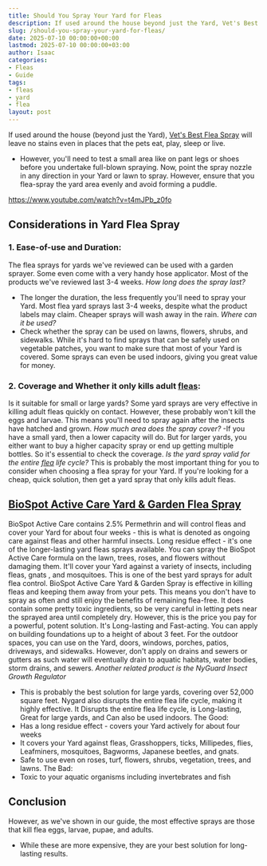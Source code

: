 ```yaml
---
title: Should You Spray Your Yard for Fleas
description: If used around the house beyond just the Yard, Vet's Best Flea Spray will leave no stains even in places that the pets eat, play, sleep or live. - However,...
slug: /should-you-spray-your-yard-for-fleas/
date: 2025-07-10 00:00:00+00:00
lastmod: 2025-07-10 00:00:00+03:00
author: Isaac
categories:
- Fleas
- Guide
tags:
- fleas
- yard
- flea
layout: post
---
```

If used around the house (beyond just the Yard),
[Vet's Best Flea Spray](https://pestpolicy.com/best-flea-spray-for-yard/)
will leave no stains even in places that the pets eat, play, sleep or live.
- However, you'll need to test a small area like on pant legs or shoes before you undertake full-blown spraying.
Now, point the spray nozzle in any direction in your Yard or lawn to spray. However, ensure that you flea-spray the yard area evenly and avoid forming a puddle.

https://www.youtube.com/watch?v=t4mJPb_z0fo
## Considerations in Yard Flea Spray
### 1. Ease-of-use and Duration:
The flea sprays for yards we've reviewed can be used with a garden sprayer. Some even come with a very handy hose applicator. Most of the products we've reviewed last 3-4 weeks.
*How long does the spray last?*
- The longer the duration, the less frequently you'll need to spray your Yard. Most flea yard sprays last 3-4 weeks, despite what the product labels may claim. Cheaper sprays will wash away in the rain.
*Where can it be used?*
- Check whether the spray can be used on lawns, flowers, shrubs, and sidewalks. While it's hard to find sprays that can be safely used on vegetable patches, you want to make sure that most of your Yard is covered. Some sprays can even be used indoors, giving you great value for money.
### 2. Coverage and Whether it only kills adult [fleas](https://pestpolicy.com/how-to-treat-fleas-in-the-yard/):
Is it suitable for small or large yards? Some yard sprays are very effective in killing adult fleas quickly on contact. However, these probably won't kill the eggs and larvae. This means you'll need to spray again after the insects have hatched and grown.
*How much area does the spray cover?*
-If you have a small yard, then a lower capacity will do. But for larger yards, you either want to buy a higher capacity spray or end up getting multiple bottles. So it's essential to check the coverage.
*Is the yard spray valid for the entire [flea](https://pestpolicy.com/at-what-temperature-do-fleas-die/) life cycle?*
This is probably the most important thing for you to consider when choosing a flea spray for your Yard. If you're looking for a cheap, quick solution, then get a yard spray that only kills adult fleas.
## [BioSpot Active Care Yard & Garden Flea Spray](https://www.amazon.com/dp/B001R9F4KO/?tag=p-policy-20)

BioSpot Active Care contains 2.5% Permethrin and will control fleas and cover your Yard for about four weeks - this is what is denoted as ongoing care against fleas and other harmful insects.
Long residue effect - it's one of the longer-lasting yard fleas sprays available.
You can spray the BioSpot Active Care formula on the lawn, trees, roses, and flowers without damaging them. It'll cover your Yard against a variety of insects, including fleas,
gnats
, and mosquitoes.
This is one of the best yard sprays for adult flea control. BioSpot Active Care Yard & Garden Spray is effective in killing fleas and keeping them away from your pets.
This means you don't have to spray as often and still enjoy the benefits of remaining flea-free.
It does contain some pretty toxic ingredients, so be very careful in letting pets near the sprayed area until completely dry. However, this is the price you pay for a powerful, potent solution. It's Long-lasting and Fast-acting.
You can apply on building foundations up to a height of about 3 feet. For the outdoor spaces, you can use on the Yard, doors, windows, porches, patios, driveways, and sidewalks.
However, don't apply on drains and sewers or gutters as such water will eventually drain to aquatic habitats, water bodies, storm drains, and sewers.
*Another related product is the NyGuard Insect Growth Regulator*
- This is probably the best solution for large yards, covering over 52,000 square feet.
Nygard also disrupts the entire flea life cycle, making it highly effective. It Disrupts the entire flea life cycle, is Long-lasting, Great for large yards, and Can also be used indoors.
The Good:
- Has a long residue effect - covers your Yard actively for about four weeks
- It covers your Yard against fleas, Grasshoppers, ticks, Millipedes, flies, Leafminers, mosquitoes, Bagworms, Japanese beetles, and gnats.
- Safe to use even on roses, turf, flowers, shrubs, vegetation, trees, and lawns.
The Bad:
- Toxic to your aquatic organisms including invertebrates and fish
## Conclusion
However, as we've shown in our guide, the most effective sprays are those that kill flea eggs, larvae, pupae, and adults.
- While these are more expensive, they are your best solution for long-lasting results.